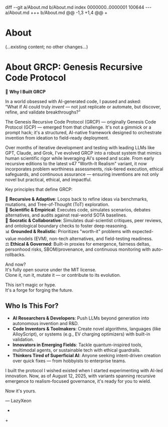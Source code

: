 diff --git a/About.md b/About.md
index 0000000..0000001 100644
--- a/About.md
+++ b/About.md
@@ -1,3 +1,4 @@
+<!-- markdownlint-disable MD013 -->
 # About

 (…existing content; no other changes…)



# About GRCP: Genesis Recursive Code Protocol

🧬 **Why I Built GRCP**

In a world obsessed with AI-generated code, I paused and asked:  
“What if AI could truly *invent* — not just replicate or automate, but discover, refine, and validate breakthroughs?”

The Genesis Recursive Code Protocol (GRCP) — originally Genesis Code Protocol (GCP) — emerged from that challenge. It's not a gimmick or a prompt hack; it's a structured, AI-native framework designed to orchestrate invention from ideation to field-ready deployment.

Over months of iterative development and testing with leading LLMs like GPT, Claude, and Grok, I've evolved GRCP into a robust system that mimics human scientific rigor while leveraging AI's speed and scale. From early recursive editions to the latest v47 "Worth-It Realism" variant, it now incorporates problem worthiness assessments, risk-tiered execution, ethical safeguards, and continuous assurance — ensuring inventions are not only novel but practical, ethical, and impactful.

Key principles that define GRCP:

🔁 **Recursive & Adaptive**: Loops back to refine ideas via benchmarks, mutations, and Tree-of-Thought (ToT) exploration.  
🧪 **Scientific & Empirical**: Executes code, simulates scenarios, debates alternatives, and audits against real-world SOTA baselines.  
🧠 **Socratic & Collaborative**: Simulates dual-scientist critiques, peer reviews, and ontological boundary checks to foster deep reasoning.  
📊 **Grounded & Realistic**: Prioritizes "worth-it" problems with expected-value models (EVM), non-tech alternatives, and field-testing readiness.  
⚖️ **Ethical & Governed**: Built-in proxies for emergence, fairness deltas, personhood risks, SBOM/provenance, and continuous monitoring with auto-rollbacks.

And now?  
It's fully open source under the MIT license.  
Clone it, run it, mutate it — or contribute to its evolution.  

This isn't magic or hype.  
It's a forge for forging the future.

## Who Is This For?

- **AI Researchers & Developers**: Push LLMs beyond generation into autonomous invention and R&D.  
- **Code Inventors & Toolmakers**: Create novel algorithms, languages (like AlloyScript), or systems (e.g., EV charging optimizers) with built-in validation.  
- **Innovators in Emerging Fields**: Tackle quantum-inspired tools, multimodal agents, or sustainable tech with ethical guardrails.  
- **Thinkers Tired of Superficial AI**: Anyone seeking intent-driven creation over quick fixes — from hobbyists to enterprise teams.  

I built the protocol I wished existed when I started experimenting with AI-led innovation. Now, as of August 12, 2025, with variants spanning recursive emergence to realism-focused governance, it's ready for you to wield.

Now it's yours.  

— LazyXeon

+
+<!-- markdownlint-enable MD013 -->
